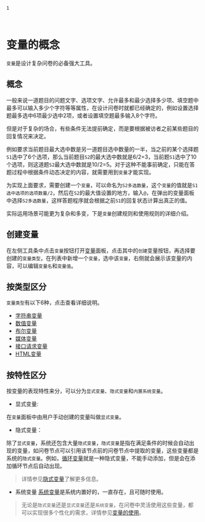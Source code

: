 ```index
1
```
```tag

```
```summary

```
# 变量的概念

`变量`是设计复杂问卷的必备强大工具。

## 概念
一般来说一道题目的问题文字、选项文字、允许最多和最少选择多少项、填空题中最多可以输入多少个字符等等属性，在设计问卷时就都已经确定的，例如设置选择题最多选中6项最少选中2项，或者设置填空题最多输入8个字符。

但是对于复杂的场合，有些条件无法提前确定，而是要根据被访者之前某些题目的回复情况来决定。

例如要求当前题目最大选中数是另一道题目选中数量的一半，当之前的某个选择题`S1`选中了6个选项，那么当前题目`S2`的最大选中数就是6/2=3，当前题`S1`选中了10个选项，则这道题`S2`最大选中数就是10/2=5。对于这种不能事前确定，只能在答题过程中根据条件动态决定的内容，就需要用到`变量`才能实现。

为实现上面要求，需要创建一个`变量`，可以命名为`S2多选数量`，这个`变量`的值就是`S1选中选项的选项数量/2`，然后在`S2`的最大值设置的地方，输入`@`，在弹出的变量面板中选择`S2多选数量`，这样答题程序就会根据之前`S1`的回复状态计算出真正的值。

实际运用场景可能更为复杂和多变，下是`变量`创建规则和使用规则的详细介绍。

## 创建变量
在左侧工具条中点击`变量`按钮打开[变量](../04layoutOfEditor/03components/04variable.md)面板，点击其中的`创建`变量按钮，再选择要创建的`变量类型`，在列表中新增一个`变量`，选中该`变量`，右侧就会展示该变量的内容，可以编辑`变量名`和`变量值`。

## 按类型区分
`变量类型`有以下6种，点击查看详细说明。

+ [字符串变量](./02stringVariable.md)
+ [数值变量](./03dataVariable.md)
+ [布尔变量](./04boolVariable.md)
+ [媒体变量](./05mediaVariable.md)
+ [接口请求变量](./06requestVariable.md)
+ [HTML变量](./07htmlVariable.md)

## 按特性区分
按变量的表现特性来分，可以分为`显式变量`、`隐式变量`和`内置系统变量`。

+ 显式变量:

在`变量`面板中由用户手动创建的变量叫做`显式变量`。

+ 隐式变量：

除了`显式变量`，系统还包含大量`隐式变量`，`隐式变量`是指在满足条件的时候会自动出现的变量，如问卷节点可以引用该节点前的问卷节点中提取的变量，这些变量都是系统的`隐式变量`。例如，[循环变量](./10loopVariable.md)就是一种隐式变量，不能手动添加，但是会在添加循环节点后自动出现。
> 详情参见[隐式变量](./08implictVariable.md)了解更多信息。

+ 系统变量
[系统变量](./09buildinVariable.md)是系统内置好的，一直存在，且可随时使用。

> 无论是`隐式变量`还是`显式变量`还是`系统变量`，在问卷中灵活使用这些变量，都可以实现很多个性化的需求，详情参见[变量的使用](./12useVariable.md)。


